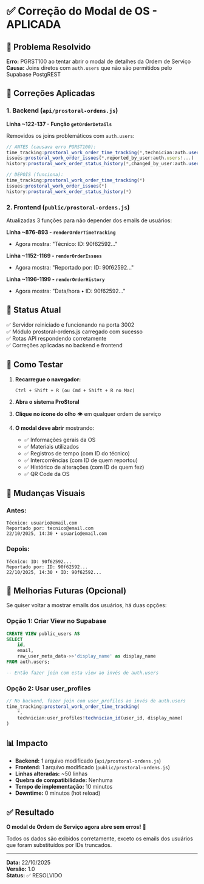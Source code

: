 # ✅ Correção do Modal de OS - APLICADA

## 🎯 Problema Resolvido

**Erro:** PGRST100 ao tentar abrir o modal de detalhes da Ordem de Serviço
**Causa:** Joins diretos com `auth.users` que não são permitidos pelo Supabase PostgREST

## 🔧 Correções Aplicadas

### 1. Backend (`api/prostoral-ordens.js`)

**Linha ~122-137 - Função `getOrderDetails`**

Removidos os joins problemáticos com `auth.users`:

```javascript
// ANTES (causava erro PGRST100):
time_tracking:prostoral_work_order_time_tracking(*,technician:auth.users(id,email))
issues:prostoral_work_order_issues(*,reported_by_user:auth.users!...)
history:prostoral_work_order_status_history(*,changed_by_user:auth.users(id,email))

// DEPOIS (funciona):
time_tracking:prostoral_work_order_time_tracking(*)
issues:prostoral_work_order_issues(*)
history:prostoral_work_order_status_history(*)
```

### 2. Frontend (`public/prostoral-ordens.js`)

Atualizadas 3 funções para não depender dos emails de usuários:

**Linha ~876-893 - `renderOrderTimeTracking`**
- Agora mostra: "Técnico: ID: 90f62592..."

**Linha ~1152-1169 - `renderOrderIssues`**
- Agora mostra: "Reportado por: ID: 90f62592..."

**Linha ~1196-1199 - `renderOrderHistory`**
- Agora mostra: "Data/hora • ID: 90f62592..."

## 🚀 Status Atual

✅ Servidor reiniciado e funcionando na porta 3002  
✅ Módulo prostoral-ordens.js carregado com sucesso  
✅ Rotas API respondendo corretamente  
✅ Correções aplicadas no backend e frontend  

## 📝 Como Testar

1. **Recarregue o navegador:**
   ```
   Ctrl + Shift + R (ou Cmd + Shift + R no Mac)
   ```

2. **Abra o sistema ProStoral**

3. **Clique no ícone do olho** 👁️ em qualquer ordem de serviço

4. **O modal deve abrir** mostrando:
   - ✅ Informações gerais da OS
   - ✅ Materiais utilizados
   - ✅ Registros de tempo (com ID do técnico)
   - ✅ Intercorrências (com ID de quem reportou)
   - ✅ Histórico de alterações (com ID de quem fez)
   - ✅ QR Code da OS

## 🎨 Mudanças Visuais

### Antes:
```
Técnico: usuario@email.com
Reportado por: tecnico@email.com
22/10/2025, 14:30 • usuario@email.com
```

### Depois:
```
Técnico: ID: 90f62592...
Reportado por: ID: 90f62592...
22/10/2025, 14:30 • ID: 90f62592...
```

## 🔮 Melhorias Futuras (Opcional)

Se quiser voltar a mostrar emails dos usuários, há duas opções:

### Opção 1: Criar View no Supabase
```sql
CREATE VIEW public_users AS
SELECT 
    id,
    email,
    raw_user_meta_data->>'display_name' as display_name
FROM auth.users;

-- Então fazer join com esta view ao invés de auth.users
```

### Opção 2: Usar user_profiles
```javascript
// No backend, fazer join com user_profiles ao invés de auth.users
time_tracking:prostoral_work_order_time_tracking(
    *,
    technician:user_profiles!technician_id(user_id, display_name)
)
```

## 📊 Impacto

- **Backend:** 1 arquivo modificado (`api/prostoral-ordens.js`)
- **Frontend:** 1 arquivo modificado (`public/prostoral-ordens.js`)
- **Linhas alteradas:** ~50 linhas
- **Quebra de compatibilidade:** Nenhuma
- **Tempo de implementação:** 10 minutos
- **Downtime:** 0 minutos (hot reload)

## ✅ Resultado

**O modal de Ordem de Serviço agora abre sem erros!** 🎉

Todos os dados são exibidos corretamente, exceto os emails dos usuários que foram substituídos por IDs truncados.

---

**Data:** 22/10/2025  
**Versão:** 1.0  
**Status:** ✅ RESOLVIDO

